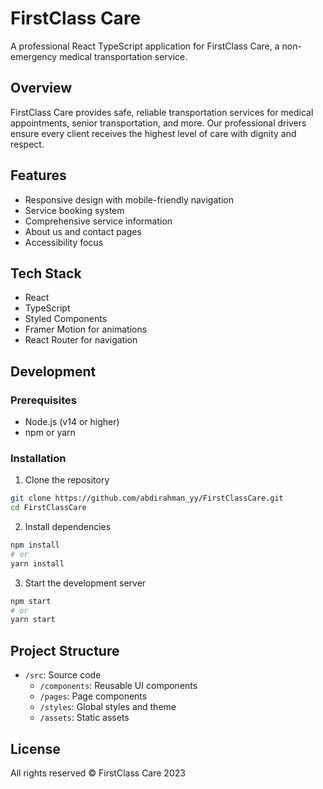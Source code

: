 # FirstClass Care

A professional React TypeScript application for FirstClass Care, a non-emergency medical transportation service.

## Overview

FirstClass Care provides safe, reliable transportation services for medical appointments, senior transportation, and more. Our professional drivers ensure every client receives the highest level of care with dignity and respect.

## Features

- Responsive design with mobile-friendly navigation
- Service booking system
- Comprehensive service information
- About us and contact pages
- Accessibility focus

## Tech Stack

- React
- TypeScript
- Styled Components
- Framer Motion for animations
- React Router for navigation

## Development

### Prerequisites

- Node.js (v14 or higher)
- npm or yarn

### Installation

1. Clone the repository
```bash
git clone https://github.com/abdirahman_yy/FirstClassCare.git
cd FirstClassCare
```

2. Install dependencies
```bash
npm install
# or
yarn install
```

3. Start the development server
```bash
npm start
# or
yarn start
```

## Project Structure

- `/src`: Source code
  - `/components`: Reusable UI components
  - `/pages`: Page components
  - `/styles`: Global styles and theme
  - `/assets`: Static assets

## License

All rights reserved © FirstClass Care 2023 